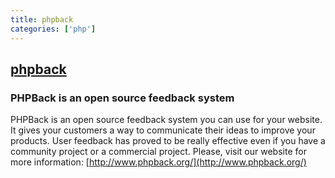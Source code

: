 ```yaml
---
title: phpback
categories: ['php']
---
```

## [phpback](https://github.com/phpback/phpback)

### PHPBack is an open source feedback system

PHPBack is an open source feedback system you can use for your website.  It gives your customers a way to communicate their ideas to improve your products. User feedback has proved to be really effective even if you have a community project or a commercial project.
Please, visit our website for more information: [http://www.phpback.org/](http://www.phpback.org/)

